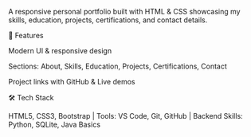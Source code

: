 A responsive personal portfolio built with HTML & CSS showcasing my skills, education, projects, certifications, and contact details.

🚀 Features

Modern UI & responsive design

Sections: About, Skills, Education, Projects, Certifications, Contact

Project links with GitHub & Live demos

🛠️ Tech Stack

HTML5, CSS3, Bootstrap | Tools: VS Code, Git, GitHub | Backend Skills: Python, SQLite, Java Basics
